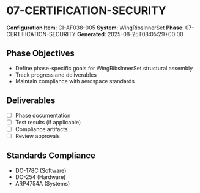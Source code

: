 # 07-CERTIFICATION-SECURITY

**Configuration Item**: CI-AF038-005
**System**: WingRibsInnerSet
**Phase**: 07-CERTIFICATION-SECURITY
**Generated**: 2025-08-25T08:05:29+00:00

## Phase Objectives
- Define phase-specific goals for WingRibsInnerSet structural assembly
- Track progress and deliverables
- Maintain compliance with aerospace standards

## Deliverables
- [ ] Phase documentation
- [ ] Test results (if applicable)
- [ ] Compliance artifacts
- [ ] Review approvals

## Standards Compliance
- DO-178C (Software)
- DO-254 (Hardware)
- ARP4754A (Systems)

